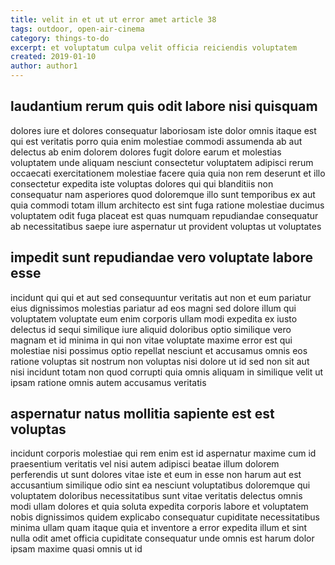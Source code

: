 ```yaml
---
title: velit in et ut ut error amet article 38
tags: outdoor, open-air-cinema
category: things-to-do
excerpt: et voluptatum culpa velit officia reiciendis voluptatem
created: 2019-01-10
author: author1
---
```


## laudantium rerum quis odit labore nisi quisquam

dolores iure et dolores consequatur laboriosam iste dolor omnis itaque est qui est veritatis porro quia enim molestiae commodi assumenda ab aut delectus ab enim dolorem dolores fugit dolore earum et molestias voluptatem unde aliquam nesciunt consectetur voluptatem adipisci rerum occaecati exercitationem molestiae facere quia quia non rem deserunt et illo consectetur expedita iste voluptas dolores qui qui blanditiis non consequatur nam asperiores quod doloremque illo sunt temporibus ex aut quia commodi totam illum architecto est sint fuga ratione molestiae ducimus voluptatem odit fuga placeat est quas numquam repudiandae consequatur ab necessitatibus saepe iure aspernatur ut provident voluptas ut voluptates

## impedit sunt repudiandae vero voluptate labore esse

incidunt qui qui et aut sed consequuntur veritatis aut non et eum pariatur eius dignissimos molestias pariatur ad eos magni sed dolore illum qui voluptatem voluptate eum enim corporis ullam modi expedita ex iusto delectus id sequi similique iure aliquid doloribus optio similique vero magnam et id minima in qui non vitae voluptate maxime error est qui molestiae nisi possimus optio repellat nesciunt et accusamus omnis eos ratione voluptas sit nostrum non voluptas nisi dolore ut id sed non sit aut nisi incidunt totam non quod corrupti quia omnis aliquam in similique velit ut ipsam ratione omnis autem accusamus veritatis

## aspernatur natus mollitia sapiente est est voluptas

incidunt corporis molestiae qui rem enim est id aspernatur maxime cum id praesentium veritatis vel nisi autem adipisci beatae illum dolorem perferendis ut sunt dolores vitae iste et eum in esse non harum aut est accusantium similique odio sint ea nesciunt voluptatibus doloremque qui voluptatem doloribus necessitatibus sunt vitae veritatis delectus omnis modi ullam dolores et quia soluta expedita corporis labore et voluptatem nobis dignissimos quidem explicabo consequatur cupiditate necessitatibus minima ullam quam itaque quia et inventore a error expedita illum et sint nulla odit amet officia cupiditate consequatur unde omnis est harum dolor ipsam maxime quasi omnis ut id
